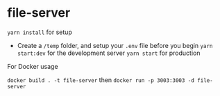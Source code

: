 # file-server

`yarn install` for setup
* Create a `/temp` folder, and setup your `.env` file before you begin
`yarn start:dev` for the development server
`yarn start` for production

For Docker usage

`docker build . -t file-server` then
`docker run -p 3003:3003 -d file-server`